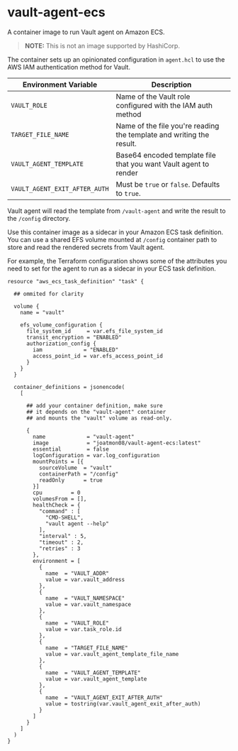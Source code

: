 # vault-agent-ecs

A container image to run Vault agent on Amazon ECS.

> **NOTE:** This is not an image supported by HashiCorp.

The container sets up an opinionated configuration in `agent.hcl` to use
the AWS IAM authentication method for Vault.

| Environment Variable | Description |
| --- | --- |
| `VAULT_ROLE` | Name of the Vault role configured with the IAM auth method |
| `TARGET_FILE_NAME` | Name of the file you're reading the template and writing the result. |
| `VAULT_AGENT_TEMPLATE` | Base64 encoded template file that you want Vault agent to render |
| `VAULT_AGENT_EXIT_AFTER_AUTH` | Must be `true` or `false`. Defaults to `true`. |

Vault agent will read the template from `/vault-agent` and write the
result to the `/config` directory.

Use this container image as a sidecar in your Amazon ECS task definition.
You can use a shared EFS volume mounted at `/config` container path to store
and read the rendered secrets from Vault agent.

For example, the Terraform configuration shows some of the attributes you need
to set for the agent to run as a sidecar in your ECS task definition.

```hcl
resource "aws_ecs_task_definition" "task" {

  ## ommited for clarity

  volume {
    name = "vault"

    efs_volume_configuration {
      file_system_id     = var.efs_file_system_id
      transit_encryption = "ENABLED"
      authorization_config {
        iam             = "ENABLED"
        access_point_id = var.efs_access_point_id
      }
    }
  }

  container_definitions = jsonencode(
    [

      ## add your container definition, make sure
      ## it depends on the "vault-agent" container
      ## and mounts the "vault" volume as read-only.

      {
        name             = "vault-agent"
        image            = "joatmon08/vault-agent-ecs:latest"
        essential        = false
        logConfiguration = var.log_configuration
        mountPoints = [{
          sourceVolume  = "vault"
          containerPath = "/config"
          readOnly      = true
        }]
        cpu         = 0
        volumesFrom = [],
        healthCheck = {
          "command" : [
            "CMD-SHELL",
            "vault agent --help"
          ],
          "interval" : 5,
          "timeout" : 2,
          "retries" : 3
        },
        environment = [
          {
            name  = "VAULT_ADDR"
            value = var.vault_address
          },
          {
            name  = "VAULT_NAMESPACE"
            value = var.vault_namespace
          },
          {
            name  = "VAULT_ROLE"
            value = var.task_role.id
          },
          {
            name  = "TARGET_FILE_NAME"
            value = var.vault_agent_template_file_name
          },
          {
            name  = "VAULT_AGENT_TEMPLATE"
            value = var.vault_agent_template
          },
          {
            name  = "VAULT_AGENT_EXIT_AFTER_AUTH"
            value = tostring(var.vault_agent_exit_after_auth)
          }
        ]
      }
    ]
  )
}
```
